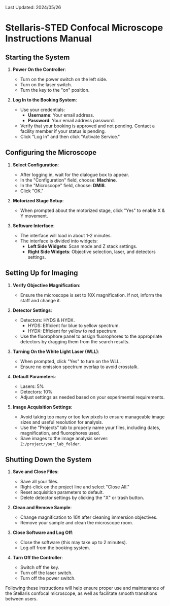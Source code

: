 Last Updated: 2024/05/26

# Stellaris-STED Confocal Microscope Instructions Manual

## Starting the System

1. **Power On the Controller**:
   - Turn on the power switch on the left side.
   - Turn on the laser switch.
   - Turn the key to the "on" position.

2. **Log In to the Booking System**:
   - Use your credentials:
     - **Username**: Your email address.
     - **Password**: Your email address password.
   - Verify that your booking is approved and not pending. Contact a facility member if your status is pending.
   - Click "Log In" and then click "Activate Service."

## Configuring the Microscope

1. **Select Configuration**:
   - After logging in, wait for the dialogue box to appear.
   - In the "Configuration" field, choose: **Machine**.
   - In the "Microscope" field, choose: **DMI8**.
   - Click "OK."

2. **Motorized Stage Setup**:
   - When prompted about the motorized stage, click "Yes" to enable X & Y movement.

3. **Software Interface**:
   - The interface will load in about 1-2 minutes.
   - The interface is divided into widgets:
     - **Left Side Widgets**: Scan mode and Z stack settings.
     - **Right Side Widgets**: Objective selection, laser, and detectors settings.

## Setting Up for Imaging

1. **Verify Objective Magnification**:
   - Ensure the microscope is set to 10X magnification. If not, inform the staff and change it.

2. **Detector Settings**:
   - Detectors: HYDS & HYDX.
     - HYDS: Efficient for blue to yellow spectrum.
     - HYDX: Efficient for yellow to red spectrum.
   - Use the fluorophore panel to assign fluorophores to the appropriate detectors by dragging them from the search results.

3. **Turning On the White Light Laser (WLL)**:
   - When prompted, click "Yes" to turn on the WLL.
   - Ensure no emission spectrum overlap to avoid crosstalk.

4. **Default Parameters**:
   - Lasers: 5%
   - Detectors: 10%
   - Adjust settings as needed based on your experimental requirements.

5. **Image Acquisition Settings**:
   - Avoid taking too many or too few pixels to ensure manageable image sizes and useful resolution for analysis.
   - Use the "Projects" tab to properly name your files, including dates, magnification, and fluorophores used.
   - Save images to the image analysis server: `Z:/project/your_lab_folder`.

## Shutting Down the System

1. **Save and Close Files**:
   - Save all your files.
   - Right-click on the project line and select "Close All."
   - Reset acquisition parameters to default.
   - Delete detector settings by clicking the "X" or trash button.

2. **Clean and Remove Sample**:
   - Change magnification to 10X after cleaning immersion objectives.
   - Remove your sample and clean the microscope room.

3. **Close Software and Log Off**:
   - Close the software (this may take up to 2 minutes).
   - Log off from the booking system.

4. **Turn Off the Controller**:
   - Switch off the key.
   - Turn off the laser switch.
   - Turn off the power switch.

Following these instructions will help ensure proper use and maintenance of the Stellaris confocal microscope, as well as facilitate smooth transitions between users.
